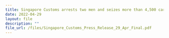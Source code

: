 ```yaml
---
title: Singapore Customs arrests two men and seizes more than 4,500 cartons of duty-unpaid cigarettes
date: 2022-04-29
layout: file
description: ""
file_url: /files/Singapore_Customs_Press_Release_29_Apr_Final.pdf
---
```

